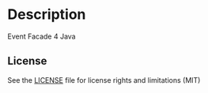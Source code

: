 # Description

Event Facade 4 Java

## License

See the [LICENSE](LICENSE.md) file for license rights and limitations (MIT)
